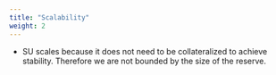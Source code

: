 ```yaml
---
title: "Scalability"
weight: 2
---
```

- SU scales because it does not need to be collateralized to achieve stability. Therefore we are not bounded by the size of the reserve.